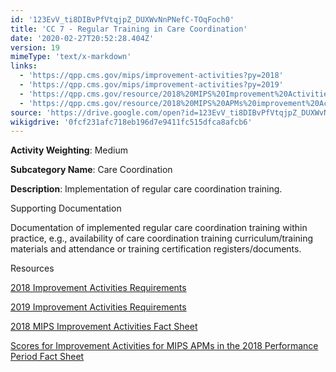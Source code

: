 ```yaml
---
id: '123EvV_ti8DIBvPfVtqjpZ_DUXWvNnPNefC-TOqFoch0'
title: 'CC 7 - Regular Training in Care Coordination'
date: '2020-02-27T20:52:28.404Z'
version: 19
mimeType: 'text/x-markdown'
links:
  - 'https://qpp.cms.gov/mips/improvement-activities?py=2018'
  - 'https://qpp.cms.gov/mips/improvement-activities?py=2019'
  - 'https://qpp.cms.gov/resource/2018%20MIPS%20Improvement%20Activities%20Fact%20Sheet'
  - 'https://qpp.cms.gov/resource/2018%20MIPS%20APMs%20improvement%20Activities%20scores%20fact%20sheet'
source: 'https://drive.google.com/open?id=123EvV_ti8DIBvPfVtqjpZ_DUXWvNnPNefC-TOqFoch0'
wikigdrive: '0fcf231afc718eb196d7e9411fc515dfca8afcb6'
---
```

**Activity Weighting**: Medium

**Subcategory Name**: Care Coordination

**Description**: Implementation of regular care coordination training.

Supporting Documentation

Documentation of implemented regular care coordination training within practice, e.g., availability of care coordination training curriculum/training materials and attendance or training certification registers/documents.

Resources

[2018 Improvement Activities Requirements](https://qpp.cms.gov/mips/improvement-activities?py=2018)

[2019 Improvement Activities Requirements](https://qpp.cms.gov/mips/improvement-activities?py=2019)

[2018 MIPS Improvement Activities Fact Sheet](https://qpp.cms.gov/resource/2018%20MIPS%20Improvement%20Activities%20Fact%20Sheet)

[Scores for Improvement Activities for MIPS APMs in the 2018 Performance Period Fact Sheet](https://qpp.cms.gov/resource/2018%20MIPS%20APMs%20improvement%20Activities%20scores%20fact%20sheet)
